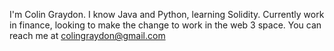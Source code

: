 I'm Colin Graydon.
I know Java and Python, learning Solidity.
Currently work in finance, looking to make the change to work in the web 3 space.
You can reach me at colingraydon@gmail.com

<!---
colingraydon/colingraydon is a ✨ special ✨ repository because its `README.md` (this file) appears on your GitHub profile.
You can click the Preview link to take a look at your changes.
--->
